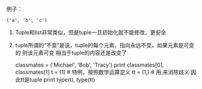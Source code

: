 例子：

    ('a', 'b', 'c')

1. Tuple和list非常类似，但是tuple一旦初始化就不能修改，更安全
2. tuple所谓的“不变”是说，tuple的每个元素，指向永远不变。如果元素是可变的 则该元素可变 相当于tuple的内容还是改变了


    classmates = ('Michael', 'Bob', 'Tracy')
    print classmates[0], classmates[1]
    t = (1)                 # 特例，按照数学运算定义
    tt = (1,)               # 用,来消除歧义 因此tt是tuple
    print type(t), type(tt)

